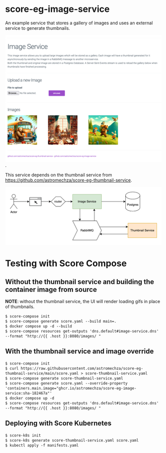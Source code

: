 # score-eg-image-service

An example service that stores a gallery of images and uses an external service to generate thumbnails.

![screenshot.png](screenshot.png).

This service depends on the thumbnail service from <https://github.com/astromechza/score-eg-thumbnail-service>.

![architecture](architecture.drawio.png)

# Testing with Score Compose

## Without the thumbnail service and building the container image from source

**NOTE**: without the thumbnail service, the UI will render loading gifs in place of thumbnails.

```
$ score-compose init
$ score-compose generate score.yaml --build main=.
$ docker compose up -d --build
$ score-compose resources get-outputs 'dns.default#image-service.dns' --format "http://{{ .host }}:8080/images/ "
```

## With the thumbnail service and image override

```
$ score-compose init
$ curl https://raw.githubusercontent.com/astromechza/score-eg-thumbnail-service/main/score.yaml > score-thumbnail-service.yaml
$ score-compose generate score-thumbnail-service.yaml
$ score-compose generate score.yaml --override-property 'containers.main.image="ghcr.io/astromechza/score-eg-image-service:sha-182467a"'
$ docker compose up -d
$ score-compose resources get-outputs 'dns.default#image-service.dns' --format "http://{{ .host }}:8080/images/ "
```

## Deploying with Score Kubernetes

```
$ score-k8s init
$ score-k8s generate score-thumbnail-service.yaml score.yaml
$ kubectl apply -f manifests.yaml
```

